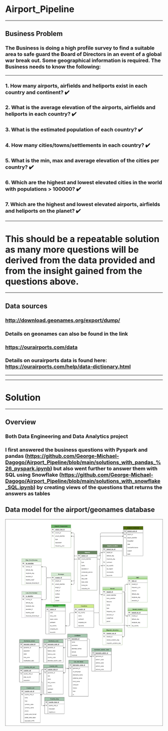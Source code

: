 # Airport_Pipeline
-------
## Business Problem


### The Business is doing a high profile survey to find a suitable area to safe guard the Board of Directors in an event of a global war break out. Some geographical information is required. The Business needs to know the following:
-------

### 1. How many airports, airfields and heliports exist in each country and continent?  :heavy_check_mark:
### 2. What is the average elevation of the airports, airfields and heliports in each country? :heavy_check_mark:
### 3. What is the estimated population of each country? :heavy_check_mark:
### 4. How many cities/towns/settlements in each country? :heavy_check_mark:
### 5. What is the min, max and average elevation of the cities per country? :heavy_check_mark:
### 6. Which are the highest and lowest elevated cities in the world with populations > 100000? :heavy_check_mark:
### 7. Which are the highest and lowest elevated airports, airfields and heliports on the planet? :heavy_check_mark:

-------
# This should be a repeatable solution as many more questions will be derived from the data provided and from the insight gained from the questions above.

-------
## Data sources
### http://download.geonames.org/export/dump/
### Details on geonames can also be found in the link
### https://ourairports.com/data
### Details on ourairports data is found here: https://ourairports.com/help/data-dictionary.html


-------
-------
# Solution 

-------
## Overview
### Both Data Engineering and Data Analytics project 
### I first answered the business questions with Pyspark and pandas (https://github.com/George-Michael-Dagogo/Airport_Pipeline/blob/main/solutions_with_pandas_%26_pyspark.ipynb) but also went further to answer them with SQL using Snowflake (https://github.com/George-Michael-Dagogo/Airport_Pipeline/blob/main/solutions_with_snowflake_SQL.ipynb) by creating views of the questions that returns the answers as tables



## Data model for the airport/geonames database
![alt text](https://github.com/George-Michael-Dagogo/Airport_Pipeline/blob/main/airpot_database_model.jpg)

